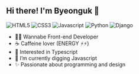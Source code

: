 <h2>Hi there! I'm Byeonguk 👋</h2>

![HTML5](https://img.shields.io/badge/HTML5-E34F26?style=for-the-badge&logo=html5&logoColor=white)
![CSS3](https://img.shields.io/badge/CSS3-1572B6?style=for-the-badge&logo=css3&logoColor=white)
![Javascript](https://img.shields.io/badge/JavaScript-F7DF1E?style=for-the-badge&logo=javascript&logoColor=black)
![Python](https://img.shields.io/badge/Python-14354C?style=for-the-badge&logo=python&logoColor=white)
![Django](https://img.shields.io/badge/Django-092E20?style=for-the-badge&logo=django&logoColor=white)

* 👨‍💻 Wannabe Front-end Developer
* ☕️ Caffeine lover (ENERGY ⚡️⚡️)
* 🚀 Interested in Typescript
* 🌱 I’m currently digging Javascript
* ✨ Passionate about programming and design
